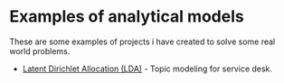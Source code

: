 # **Examples of analytical models**

These are some examples of projects i have created to solve some real world problems.


- [Latent Dirichlet Allocation (LDA)](#lda) - Topic modeling for service desk.

